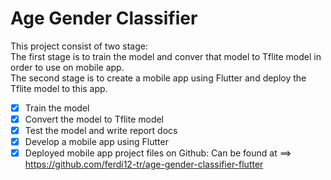 # Age Gender Classifier

This project consist of two stage: 
<br /> The first stage is to train the model and conver that model to Tflite model in order to use on mobile app.
<br /> The second stage is to create a mobile app using Flutter and deploy the Tflite model to this app.

- [X] Train the model
- [X] Convert the model to Tflite model  
- [X] Test the model and write report docs
- [X] Develop a mobile app using Flutter
- [X] Deployed mobile app project files on Github: Can be found at ==> https://github.com/ferdi12-tr/age-gender-classifier-flutter

